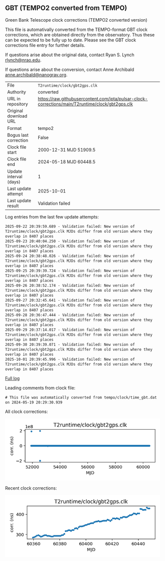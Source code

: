 
## GBT (TEMPO2 converted from TEMPO)

Green Bank Telescope clock corrections (TEMPO2 converted version)

This file is automativally converted from the TEMPO-format GBT
clock corrections, which are obtained directly from the observatory.
Thus these can be expected to be fully up to date. Please see the
GBT clock corrections file entry for further details.

If questions arise about the original data, contact Ryan S. Lynch
<rlynch@nrao.edu>.

If questions arise about the conversion, contact Anne Archibald
<anne.archibald@nanograv.org>.

|     |     |
|:--- |:--- |
| File | `T2runtime/clock/gbt2gps.clk` |
| Authority | converted |
| URL in repository | <https://raw.githubusercontent.com/ipta/pulsar-clock-corrections/main/T2runtime/clock/gbt2gps.clk> |
| Original download URL | <None> |
| Format | tempo2 |
| Bogus last correction | False |
| Clock file start | 2000-12-31 MJD 51909.5 |
| Clock file end | 2024-05-18 MJD 60448.5 |
| Update interval (days) | 1 |
| Last update attempt | 2025-10-01 |
| Last update result | Validation failed |

Log entries from the last few update attempts:
```
2025-09-22 20:39:59.689 - Validation failed: New version of T2runtime/clock/gbt2gps.clk MJDs differ from old version where they overlap in 8407 places
2025-09-23 20:40:04.250 - Validation failed: New version of T2runtime/clock/gbt2gps.clk MJDs differ from old version where they overlap in 8407 places
2025-09-24 20:38:48.026 - Validation failed: New version of T2runtime/clock/gbt2gps.clk MJDs differ from old version where they overlap in 8407 places
2025-09-25 20:39:39.724 - Validation failed: New version of T2runtime/clock/gbt2gps.clk MJDs differ from old version where they overlap in 8407 places
2025-09-26 20:38:52.174 - Validation failed: New version of T2runtime/clock/gbt2gps.clk MJDs differ from old version where they overlap in 8407 places
2025-09-27 20:32:45.641 - Validation failed: New version of T2runtime/clock/gbt2gps.clk MJDs differ from old version where they overlap in 8407 places
2025-09-28 20:36:47.444 - Validation failed: New version of T2runtime/clock/gbt2gps.clk MJDs differ from old version where they overlap in 8407 places
2025-09-29 20:37:14.017 - Validation failed: New version of T2runtime/clock/gbt2gps.clk MJDs differ from old version where they overlap in 8407 places
2025-09-30 20:39:39.071 - Validation failed: New version of T2runtime/clock/gbt2gps.clk MJDs differ from old version where they overlap in 8407 places
2025-10-01 20:39:45.996 - Validation failed: New version of T2runtime/clock/gbt2gps.clk MJDs differ from old version where they overlap in 8407 places
```
[Full log](https://raw.githubusercontent.com/ipta/pulsar-clock-corrections/main/log/T2runtime/clock/gbt2gps.clk.log)

Leading comments from clock file:

    # This file was automatically converted from tempo/clock/time_gbt.dat on 2024-05-19 20:29:30.939



All clock corrections:

![plot of all clock corrections](gbt2gps.clk.png "All corrections")

Recent clock corrections:

![plot of recent clock corrections](gbt2gps.clk.short.png "Recent corrections")

